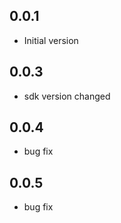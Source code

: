 ## 0.0.1

* Initial version

## 0.0.3

* sdk version changed

## 0.0.4

* bug fix

## 0.0.5

* bug fix